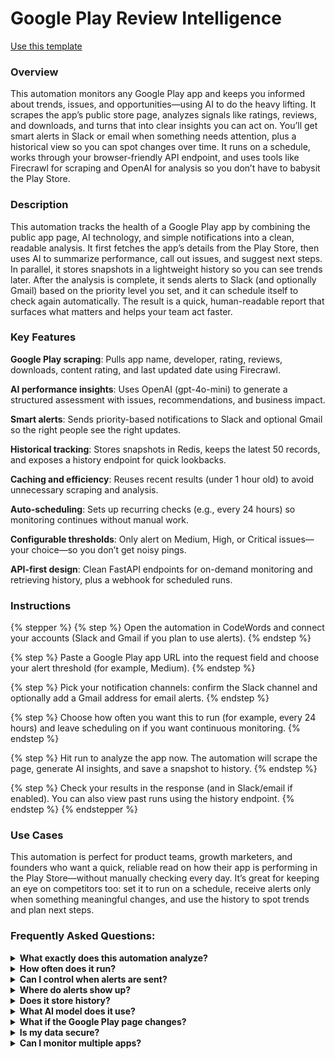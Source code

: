 # Google Play Review Intelligence

<a href="https://codewords.agemo.ai/run/google_play_review_intelligence" class="button primary">Use this template</a>

### Overview

This automation monitors any Google Play app and keeps you informed about trends, issues, and opportunities—using AI to do the heavy lifting. It scrapes the app’s public store page, analyzes signals like ratings, reviews, and downloads, and turns that into clear insights you can act on. You’ll get smart alerts in Slack or email when something needs attention, plus a historical view so you can spot changes over time. It runs on a schedule, works through your browser-friendly API endpoint, and uses tools like Firecrawl for scraping and OpenAI for analysis so you don’t have to babysit the Play Store.

### Description

This automation tracks the health of a Google Play app by combining the public app page, AI technology, and simple notifications into a clean, readable analysis. It first fetches the app’s details from the Play Store, then uses AI to summarize performance, call out issues, and suggest next steps. In parallel, it stores snapshots in a lightweight history so you can see trends later. After the analysis is complete, it sends alerts to Slack (and optionally Gmail) based on the priority level you set, and it can schedule itself to check again automatically. The result is a quick, human-readable report that surfaces what matters and helps your team act faster.

### Key Features

**Google Play scraping**: Pulls app name, developer, rating, reviews, downloads, content rating, and last updated date using Firecrawl.

**AI performance insights**: Uses OpenAI (gpt-4o-mini) to generate a structured assessment with issues, recommendations, and business impact.

**Smart alerts**: Sends priority-based notifications to Slack and optional Gmail so the right people see the right updates.

**Historical tracking**: Stores snapshots in Redis, keeps the latest 50 records, and exposes a history endpoint for quick lookbacks.

**Caching and efficiency**: Reuses recent results (under 1 hour old) to avoid unnecessary scraping and analysis.

**Auto-scheduling**: Sets up recurring checks (e.g., every 24 hours) so monitoring continues without manual work.

**Configurable thresholds**: Only alert on Medium, High, or Critical issues—your choice—so you don’t get noisy pings.

**API-first design**: Clean FastAPI endpoints for on-demand monitoring and retrieving history, plus a webhook for scheduled runs.

### Instructions

{% stepper %}
{% step %}
Open the automation in CodeWords and connect your accounts (Slack and Gmail if you plan to use alerts).
{% endstep %}

{% step %}
Paste a Google Play app URL into the request field and choose your alert threshold (for example, Medium).
{% endstep %}

{% step %}
Pick your notification channels: confirm the Slack channel and optionally add a Gmail address for email alerts.
{% endstep %}

{% step %}
Choose how often you want this to run (for example, every 24 hours) and leave scheduling on if you want continuous monitoring.
{% endstep %}

{% step %}
Hit run to analyze the app now. The automation will scrape the page, generate AI insights, and save a snapshot to history.
{% endstep %}

{% step %}
Check your results in the response (and in Slack/email if enabled). You can also view past runs using the history endpoint.
{% endstep %}
{% endstepper %}

### Use Cases

This automation is perfect for product teams, growth marketers, and founders who want a quick, reliable read on how their app is performing in the Play Store—without manually checking every day. It’s great for keeping an eye on competitors too: set it to run on a schedule, receive alerts only when something meaningful changes, and use the history to spot trends and plan next steps.

### Frequently Asked Questions:

<details>

<summary><strong>What exactly does this automation analyze?</strong></summary>

It pulls public details from the Google Play page—app name, developer, rating, review volume, downloads, and more—then uses AI to highlight key issues, opportunities, and the likely business impact.

</details>

<details>

<summary><strong>How often does it run?</strong></summary>

By default, it schedules recurring checks (like every 24 hours), but you can change the interval or turn scheduling off. It also caches fresh results for an hour to avoid redundant runs.

</details>

<details>

<summary><strong>Can I control when alerts are sent?</strong></summary>

Yes. Set a minimum alert level (None, Low, Medium, High, Critical). If the AI flags something below that level, notifications are skipped to reduce noise.

</details>

<details>

<summary><strong>Where do alerts show up?</strong></summary>

You can send alerts to Slack (a specific channel) and optionally to Gmail. Slack uses your bot token; Gmail sends through a connected Pipedream integration.

</details>

<details>

<summary><strong>Does it store history?</strong></summary>

Yes. It saves snapshots in Redis and keeps the latest 50 records per app. You can fetch past runs via the /app/{app\_id}/history endpoint.

</details>

<details>

<summary><strong>What AI model does it use?</strong></summary>

It uses OpenAI’s gpt-4o-mini to produce structured insights (performance score, alert level, issues, recommendations) parsed into a typed schema.

</details>

<details>

<summary><strong>What if the Google Play page changes?</strong></summary>

The scraper and parsers are robust, but if a page layout changes, the automation may raise a parsing error. You’ll see a clear 422 response and logs so you can retry later or adjust.

</details>

<details>

<summary><strong>Is my data secure?</strong></summary>

Tokens like your CodeWords API key, Slack bot token, and Gmail connection are kept as environment variables or managed integrations. Messages are sent only to the channels you configure.

</details>

<details>

<summary><strong>Can I monitor multiple apps?</strong></summary>

Absolutely. Trigger the automation with different Play Store URLs. Each app keeps its own history and schedule.

</details>
